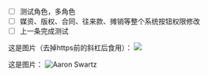 - [ ] 测试角色，多角色
- [ ] 媒资、版权、合同、往来款、摊销等整个系统按钮权限修改
- [ ] 上一条完成测试

这是图片（去掉https前的斜杠后食用）：
![][avatar]

[avatar]: /https://raw.githubusercontent.com/qmtdlt/AllGit/master/UseGitTips/Tips/Tulips.jpg

这是图片：
![Aaron Swartz](/https://raw.githubusercontent.com/qmtdlt/AllGit/master/UseGitTips/Tips/Tulips.jpg)

